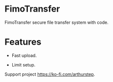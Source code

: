 # FimoTransfer
FimoTransfer secure file transfer system with code.

# Features

* Fast upload.

* Limit setup.

Support project https://ko-fi.com/arthurstep.
